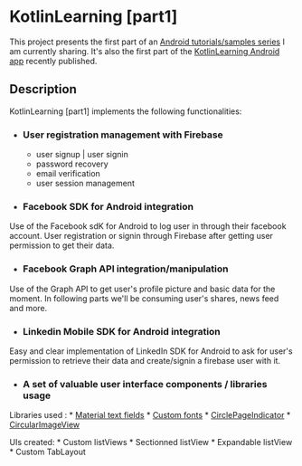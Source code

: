 # KotlinLearning [part1]
This project presents the first part of an [Android tutorials/samples series](http://www.amalhichri.net) I am currently sharing.
It's also the first part of the [KotlinLearning Android app](http://www.amalhichri.net) recently published.

## Description

KotlinLearning [part1] implements the following functionalities:

* ### User registration management with Firebase
    * user signup | user signin
    * password recovery
    * email verification
    * user session management

* ### Facebook SDK for Android integration
Use of the Facebook sdK for Android to log user in through their facebook account.
User registration or signin through Firebase after getting user permission to get their data.


* ### Facebook Graph API integration/manipulation
Use of the Graph API to get user's profile picture and basic data for the moment.
In following parts we'll be consuming user's shares, news feed and more.

* ### Linkedin Mobile SDK for Android integration
Easy and clear implementation of LinkedIn SDK for Android to ask for user's permission to retrieve their data and create/signin a firebase user with it.


* ### A set of valuable user interface components / libraries usage
Libraries used :
    * [Material text fields](https://github.com/rey5137/Material/wiki/Text-Field)
    * [Custom fonts](https://github.com/chrisjenx/Calligraphy)
    * [CirclePageIndicator](https://github.com/ongakuer/CircleIndicator)
    * [CircularImageView](https://github.com/hdodenhof/CircleImageView)

UIs created:
    * Custom listViews
        *  Sectionned listView
        *  Expandable listView
    * Custom TabLayout
